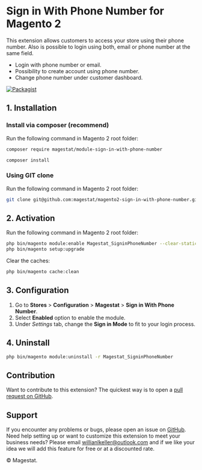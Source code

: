 Sign in With Phone Number for Magento 2
=====================

This extension allows customers to access your store using their phone number.
Also is possible to login using both, email or phone number at the same field.
- Login with phone number or email.
- Possibility to create account using phone number.
- Change phone number under customer dashboard.

[![Packagist](https://img.shields.io/packagist/v/magestat/module-sign-in-with-phone-number.svg)](https://packagist.org/packages/magestat/module-sign-in-with-phone-number)

## 1. Installation

### Install via composer (recommend)

Run the following command in Magento 2 root folder:
```sh
composer require magestat/module-sign-in-with-phone-number

```

```sh
composer install
```

### Using GIT clone

Run the following command in Magento 2 root folder:
```sh
git clone git@github.com:magestat/magento2-sign-in-with-phone-number.git app/code/Magestat/SigninPhoneNumber
```

## 2. Activation

Run the following command in Magento 2 root folder:
```sh
php bin/magento module:enable Magestat_SigninPhoneNumber --clear-static-content
php bin/magento setup:upgrade
```

Clear the caches:
```sh
php bin/magento cache:clean
```

## 3. Configuration

1. Go to **Stores** > **Configuration** > **Magestat** > **Sign in With Phone Number**.
2. Select **Enabled** option to enable the module.
3. Under *Settings* tab, change the **Sign in Mode** to fit to your login process.

## 4. Uninstall

```sh
php bin/magento module:uninstall -r Magestat_SigninPhoneNumber
```


## Contribution

Want to contribute to this extension? The quickest way is to open a [pull request on GitHub](https://help.github.com/articles/using-pull-requests).


## Support

If you encounter any problems or bugs, please open an issue on [GitHub](https://github.com/magestat/magento2-sign-in-with-phone-number/issues).
Need help setting up or want to customize this extension to meet your business needs? Please email willianlkeller@outlook.com and if we like your idea we will add this feature for free or at a discounted rate.

© Magestat.
